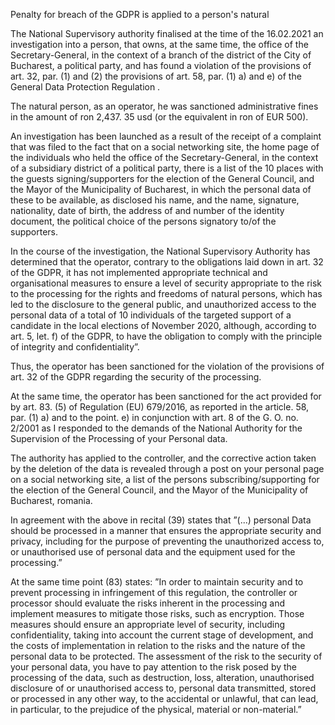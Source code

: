 Penalty for breach of the GDPR is applied to a person's natural

 

The National Supervisory authority finalised at the time of the 16.02.2021 an investigation into a person, that owns, at the same time, the office of the Secretary-General, in the context of a branch of the district of the City of Bucharest, a political party, and has found a violation of the provisions of art. 32, par. (1) and (2) the provisions of art. 58, par. (1) a) and e) of the General Data Protection Regulation .

The natural person, as an operator, he was sanctioned administrative fines in the amount of ron 2,437. 35 usd (or the equivalent in ron of EUR 500).

An investigation has been launched as a result of the receipt of a complaint that was filed to the fact that on a social networking site, the home page of the individuals who held the office of the Secretary-General, in the context of a subsidiary district of a political party, there is a list of the 10 places with the guests signing/supporters for the election of the General Council, and the Mayor of the Municipality of Bucharest, in which the personal data of these to be available, as disclosed his name, and the name, signature, nationality, date of birth, the address of and number of the identity document, the political choice of the persons signatory to/of the supporters.

In the course of the investigation, the National Supervisory Authority has determined that the operator, contrary to the obligations laid down in art. 32 of the GDPR, it has not implemented appropriate technical and organisational measures to ensure a level of security appropriate to the risk to the processing for the rights and freedoms of natural persons, which has led to the disclosure to the general public, and unauthorized access to the personal data of a total of 10 individuals of the targeted support of a candidate in the local elections of November 2020, although, according to art. 5, let. f) of the GDPR, to have the obligation to comply with the principle of integrity and confidentiality”.

Thus, the operator has been sanctioned for the violation of the provisions of art. 32 of the GDPR regarding the security of the processing.

At the same time, the operator has been sanctioned for the act provided for by art. 83. (5) of Regulation (EU) 679/2016, as reported in the article. 58, par. (1) a) and to the point. e) in conjunction with art. 8 of the G. O. no. 2/2001 as I responded to the demands of the National Authority for the Supervision of the Processing of your Personal data.

The authority has applied to the controller, and the corrective action taken by the deletion of the data is revealed through a post on your personal page on a social networking site, a list of the persons subscribing/supporting for the election of the General Council, and the Mayor of the Municipality of Bucharest, romania.

In agreement with the above in recital (39) states that ”(...) personal Data should be processed in a manner that ensures the appropriate security and privacy, including for the purpose of preventing the unauthorized access to, or unauthorised use of personal data and the equipment used for the processing.”

At the same time point (83) states: ”In order to maintain security and to prevent processing in infringement of this regulation, the controller or processor should evaluate the risks inherent in the processing and implement measures to mitigate those risks, such as encryption. Those measures should ensure an appropriate level of security, including confidentiality, taking into account the current stage of development, and the costs of implementation in relation to the risks and the nature of the personal data to be protected. The assessment of the risk to the security of your personal data, you have to pay attention to the risk posed by the processing of the data, such as destruction, loss, alteration, unauthorised disclosure of or unauthorised access to, personal data transmitted, stored or processed in any other way, to the accidental or unlawful, that can lead, in particular, to the prejudice of the physical, material or non-material.”
